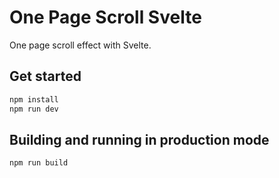 # One Page Scroll Svelte

One page scroll effect with Svelte.

## Get started

```bash
npm install
npm run dev
```

## Building and running in production mode

```bash
npm run build
```
